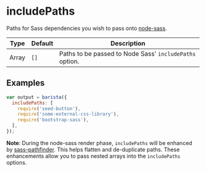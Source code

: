 # includePaths

Paths for Sass dependencies you wish to pass onto [node-sass](https://github.com/sass/node-sass#includepaths).

| Type | Default | Description |
| --- | --- | --- |
| Array | `[]` | Paths to be passed to Node Sass' `includePaths` option. |



## Examples

```js
var output = barista({
  includePaths: [
    require('seed-button'),
    require('some-external-css-library'),
    require('bootstrap-sass'),
  ],
});
```

**Note**: During the node-sass render phase, `includePaths` will be enhanced by [sass-pathfinder](https://github.com/itsjonq/sass-pathfinder). This helps flatten and de-duplicate paths. These enhancements allow you to pass nested arrays into the `includePaths` options.
